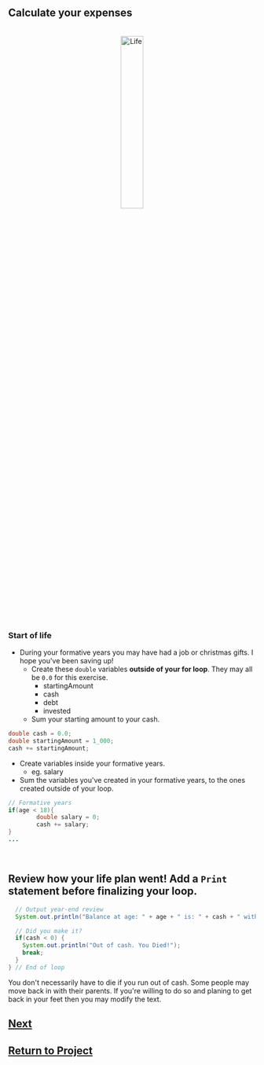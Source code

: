 ## Calculate your expenses

<br>

<div style="text-align:center">
  <img    src="https://lh3.googleusercontent.com/proxy/IB5Enns-9Q26ZqybtVp0WIYkXmkcXqOGIaJHxw7gg9udd37sFxvYuNyfVi7l_iSaoMo025dof6Dqshrm4emVZF3UzTo4DMv4DA"
          title="Life" 
          width="30%" 
          height="30%" />
</div>

<br>



### Start of life
* During your formative years you may have had a job or christmas gifts. I hope you've been saving up!
  * Create these `double` variables **outside of your for loop**. They may all be `0.0` for this exercise.
    * startingAmount
    * cash
    * debt
    * invested
  * Sum your starting amount to your cash.
  
```java
double cash = 0.0;
double startingAmount = 1_000;
cash += startingAmount;
```

  * Create variables inside your formative years. 
    * eg. salary
  * Sum the variables you've created in your formative years, to the ones created outside of your loop.
  
```java
// Formative years
if(age < 18){
        double salary = 0;
        cash += salary;
} 
...
```


<br>

## Review how your life plan went! Add a `Print` statement before finalizing your loop.
```java
  // Output year-end review
  System.out.println("Balance at age: " + age + " is: " + cash + " with a debt of " + debt + " and " + invested + " invested.");

  // Did you make it?
  if(cash < 0) {
    System.out.println("Out of cash. You Died!");
    break;
  }
} // End of loop
```
You don't necessarily have to die if you run out of cash. Some people may move back in with their parents. If you're willing to do so and planing to get back in your feet then you may modify the text.

## [Next](/../../tree/main/Projects/Program-Your-Life/Early-Adulthood.md)

## [Return to Project](/../../tree/main/Projects/Program-Your-Life/Program-Your-Life.md)